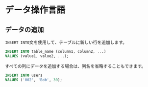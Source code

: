 # データ操作言語

## データの追加

`INSERT INTO`文を使用して、テーブルに新しい行を追加します。

```sql
INSERT INTO table_name (column1, column2, ...)
VALUES (value1, value2, ...);
```

すべての列にデータを追加する場合は、列名を省略することもできます。

```sql
INSERT INTO users 
VALUES ('002', 'Bob', 30);
```